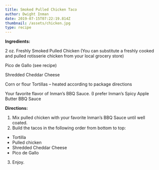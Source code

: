```yaml
---
title: Smoked Pulled Chicken Taco
author: Dwight Inman
date: 2019-07-15T07:22:19.814Z
thumbnail: /assets/chicken.jpg
type: recipe
---
```

**Ingredients:**

2 oz. Freshly Smoked Pulled Chicken (You can substitute a freshly cooked and pulled rotisserie chicken from your local grocery store)

Pico de Gallo (see recipe)

Shredded Cheddar Cheese

Corn or flour Tortillas – heated according to package directions

Your favorite flavor of Inman’s BBQ Sauce. (I prefer Inman’s Spicy Apple Butter BBQ Sauce

**Directions:**

1. Mix pulled chicken with your favorite Inman’s BBQ Sauce until well coated.
2. Build the tacos in the following order from bottom to top:

* Tortilla
* Pulled chicken
* Shredded Cheddar Cheese
* Pico de Gallo

3. Enjoy.
